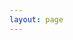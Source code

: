 ```yaml
---
layout: page
---
```


<script setup>
import ImageGallery from '@vp/ImageGallery.vue';

const items = [
  {
    src: './park.webp',
    desc: '后襄河公园'
  },
  {
    src: './time.webp',
    desc: '新时代'
  },
  {
    src: './HouGuanLake.webp',
    desc: '后官湖'
  },
  {
    src: './HouGuanLake2.webp',
    desc: '后官湖'
  },
  {
    src: './HouGuanLake3.webp',
    desc: '后官湖'
  },
  {
    src: './bridge-4.webp',
    desc: '无题'
  },
  {
    src: './city-night-wh.webp',
    desc: '晴川阁，从前同事那里盗得'
  },
  {
    src: './bridge.webp',
    desc: '汉江：江汉桥'
  },
  {
    src: './bridge-3.webp',
    desc: '汉江：晴川桥'
  },
  {
    src: './27.webp',
    desc: '二七长江大桥'
  },
]
</script>

<ImageGallery :items="items">
  <template #title>
    <h1>武汉</h1>
  </template>
</ImageGallery>
